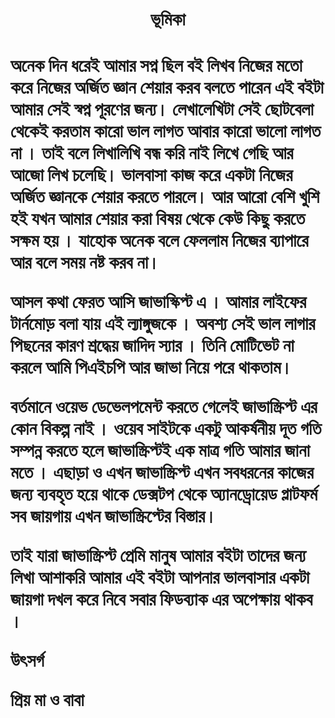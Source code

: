 <h1 align="center">ভূমিকা<h1/>

অনেক দিন ধরেই আমার সপ্ন ছিল বই লিখব নিজের মতো করে নিজের অর্জিত জ্ঞান শেয়ার করব বলতে পারেন এই বইটা আমার সেই স্বপ্ন পূরণের জন্য। লেখালেখিটা সেই ছোটবেলা থেকেই করতাম কারো ভাল লাগত আবার কারো ভালো লাগত না । তাই বলে লিখালিখি বন্ধ করি নাই লিখে গেছি আর আজো লিখ চলেছি। ভালবাসা কাজ করে একটা নিজের অর্জিত জ্ঞানকে শেয়ার করতে পারলে। আর আরো বেশি খুশি হই যখন আমার শেয়ার করা বিষয় থেকে কেউ কিছু করতে সক্ষম হয় । যাহোক অনেক বলে ফেললাম নিজের ব্যাপারে আর বলে সময় নষ্ট করব না। 



আসল কথা ফেরত আসি জাভাস্কিপ্ট এ । আমার লাইফের টার্নমোড় বলা যায় এই ল্যাঙ্গুজকে । অবশ্য সেই ভাল লাগার পিছনের কারণ শ্রদ্ধেয় জাদিদ স্যার । তিনি মোটিভেট না করলে আমি পিএইচপি আর জাভা নিয়ে পরে থাকতাম। 

বর্তমানে ওয়েভ ডেভেলপমেন্ট করতে গেলেই জাভাস্ক্রিপ্ট এর কোন বিকল্প নাই । ওয়েব সাইটকে একটু আকর্ষনীয় দূত গতি সম্পন্ন করতে হলে জাভাস্ক্রিপ্টই এক মাত্র গতি আমার জানা মতে । এছাড়া ও এখন জাভাস্ক্রিপ্ট এখন সবধরনের কাজের জন্য ব্যবহৃত হয়ে থাকে ডেক্সটপ থেকে অ্যানড্রোয়েড প্লাটফর্ম সব জায়গায় এখন জাভাস্ক্রিপ্টের বিস্তার। 

তাই যারা জাভাস্ক্রিপ্ট প্রেমি মানুষ আমার বইটা তাদের জন্য লিখা আশাকরি আমার এই বইটা আপনার ভালবাসার একটা জায়গা দখল করে নিবে সবার ফিডব্যাক এর অপেক্ষায় থাকব ।



উৎসর্গ 

প্রিয় মা ও বাবা 


